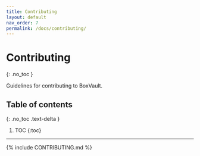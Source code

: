 ```yaml
---
title: Contributing
layout: default
nav_order: 7
permalink: /docs/contributing/
---
```


# Contributing
{: .no_toc }

Guidelines for contributing to BoxVault.

## Table of contents
{: .no_toc .text-delta }

1. TOC
{:toc}

---

{% include CONTRIBUTING.md %}
